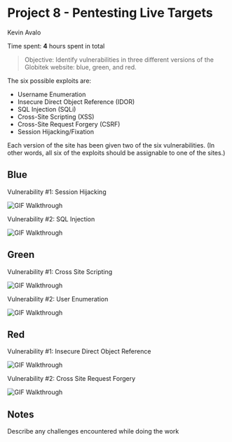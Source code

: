 # Project 8 - Pentesting Live Targets
Kevin Avalo

Time spent: **4** hours spent in total

> Objective: Identify vulnerabilities in three different versions of the Globitek website: blue, green, and red.

The six possible exploits are:
* Username Enumeration
* Insecure Direct Object Reference (IDOR)
* SQL Injection (SQLi)
* Cross-Site Scripting (XSS)
* Cross-Site Request Forgery (CSRF)
* Session Hijacking/Fixation

Each version of the site has been given two of the six vulnerabilities. (In other words, all six of the exploits should be assignable to one of the sites.)

## Blue

Vulnerability #1: Session Hijacking

<img src='https://imgur.com/NO1aMt7.gif' title='GIF Walkthrough' width='' alt='GIF Walkthrough' />

Vulnerability #2: SQL Injection

<img src='https://imgur.com/puszCm7.gif' title='GIF Walkthrough' width='' alt='GIF Walkthrough' />

## Green

Vulnerability #1: Cross Site Scripting

<img src='https://imgur.com/GvLiDSy.gif' title='GIF Walkthrough' width='' alt='GIF Walkthrough' />

Vulnerability #2: User Enumeration

<img src='https://imgur.com/u051OV5.gif' title='GIF Walkthrough' width='' alt='GIF Walkthrough' />

## Red

Vulnerability #1: Insecure Direct Object Reference

<img src='https://imgur.com/xgkdkJb.gif' title='GIF Walkthrough' width='' alt='GIF Walkthrough' />

Vulnerability #2: Cross Site Request Forgery

<img src='https://imgur.com/tqIuR8A.gif' title='GIF Walkthrough' width='' alt='GIF Walkthrough' />


## Notes

Describe any challenges encountered while doing the work
